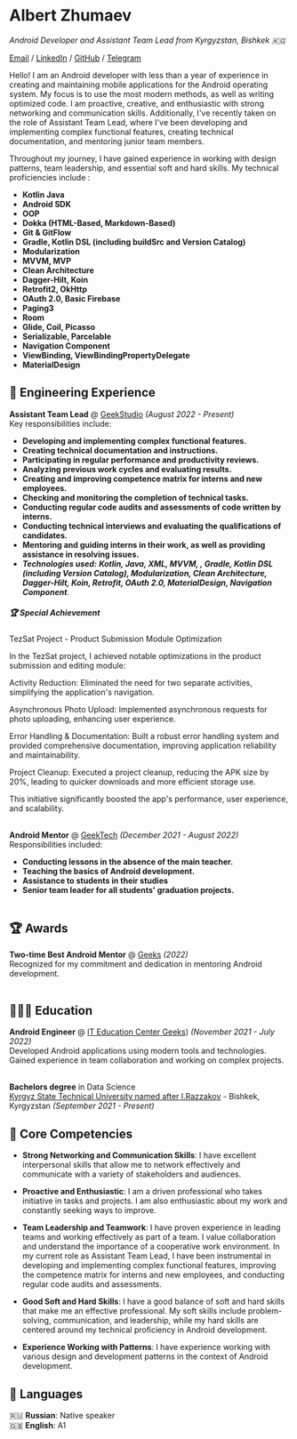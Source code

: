 # Albert Zhumaev

_Android Developer and Assistant Team Lead from Kyrgyzstan, Bishkek  🇰🇬_ <br>

[Email](mailto:albert.nurlanovv@mail.ru) / [LinkedIn](https://www.linkedin.com/in/albert-zhumaev/) / [GitHub](https://github.com/albertik001/) / [Telegram](https://t.me/albert6_3)

Hello! I am an Android developer with less than a year of experience in creating and maintaining mobile applications for the Android operating system. My focus is to use the most modern methods, as well as writing optimized code. I am proactive, creative, and enthusiastic with strong networking and communication skills. Additionally, I've recently taken on the role of Assistant Team Lead, where I've been developing and implementing complex functional features, creating technical documentation, and mentoring junior team members.

Throughout my journey, I have gained experience in working with design patterns, team leadership, and essential soft and hard skills. My technical proficiencies include :
- **Kotlin Java**
- **Android SDK**
- **OOP**
- **Dokka (HTML-Based, Markdown-Based)**
- **Git & GitFlow**
- **Gradle, Kotlin DSL (including buildSrc and Version Catalog)**
- **Modularization**
- **MVVM, MVP**
- **Clean Architecture**
- **Dagger-Hilt, Koin** 
- **Retrofit2, OkHttp**
- **OAuth 2.0, Basic Firebase** 
- **Paging3**
- **Room**
- **Glide, Coil, Picasso**
- **Serializable, Parcelable**
- **Navigation Component**
- **ViewBinding, ViewBindingPropertyDelegate**
- **MaterialDesign**

## 💼 Engineering Experience

**Assistant Team Lead** @ [GeekStudio](https://www.geekstudio.kg/) _(August 2022 - Present)_ <br>
 Key responsibilities include:
  - **Developing and implementing complex functional features.**
  - **Creating technical documentation and instructions.**
  - **Participating in regular performance and productivity reviews.**
  - **Analyzing previous work cycles and evaluating results.**
  - **Creating and improving competence matrix for interns and new employees.**
  - **Checking and monitoring the completion of technical tasks.**
  - **Conducting regular code audits and assessments of code written by interns.**
  - **Conducting technical interviews and evaluating the qualifications of candidates.**
  - **Mentoring and guiding interns in their work, as well as providing assistance in resolving issues.**
  - **_Technologies used:_** **_Kotlin, Java, XML, MVVM, , Gradle, Kotlin DSL (including Version Catalog), Modularization, Clean Architecture, Dagger-Hilt, Koin, Retrofit, OAuth 2.0, MaterialDesign,  Navigation Component_**.

##### 🏆 Special Achievement
TezSat Project - Product Submission Module Optimization

In the TezSat project, I achieved notable optimizations in the product submission and editing module:

Activity Reduction: Eliminated the need for two separate activities, simplifying the application's navigation.

Asynchronous Photo Upload: Implemented asynchronous requests for photo uploading, enhancing user experience.

Error Handling & Documentation: Built a robust error handling system and provided comprehensive documentation, improving application reliability and maintainability.

Project Cleanup: Executed a project cleanup, reducing the APK size by 20%, leading to quicker downloads and more efficient storage use.

This initiative significantly boosted the app's performance, user experience, and scalability.
<br><br>

**Android Mentor** @ [GeekTech](https://geektech.kg/) _(December 2021 - August 2022)_ <br>
Responsibilities included:
  - **Conducting lessons in the absence of the main teacher.**
  - **Teaching the basics of Android development.**
  - **Assistance to students in their studies**
  - **Senior team leader for all students' graduation projects.**
<br><br>

## 🏆 Awards

**Two-time Best Android Mentor** @ [Geeks](https://geeks.edu.kg/) _(2022)_ <br>
Recognized for my commitment and dedication in mentoring Android development.
<br><br>

## 👩🏼‍🎓 Education

**Android Engineer** @ [IT Education Center Geeks](https://geeks.edu.kg/)) _(November 2021 - July 2022)_ <br>
Developed Android applications using modern tools and technologies. Gained experience in team collaboration and working on complex projects.
<br><br>

**Bachelors degree** in Data Science<br>
[Kyrgyz State Technical University named after I.Razzakov](https://kstu.kg/) - Bishkek,
Kyrgyzstan _(September 2021 - Present)_ <br>

## 📌 Core Competencies

- **Strong Networking and Communication Skills**: I have excellent interpersonal skills that allow me to network effectively and communicate with a variety of stakeholders and audiences.

- **Proactive and Enthusiastic**: I am a driven professional who takes initiative in tasks and projects. I am also enthusiastic about my work and constantly seeking ways to improve.

- **Team Leadership and Teamwork**: I have proven experience in leading teams and working effectively as part of a team. I value collaboration and understand the importance of a cooperative work environment. In my current role as Assistant Team Lead, I have been instrumental in developing and implementing complex functional features, improving the competence matrix for interns and new employees, and conducting regular code audits and assessments.

- **Good Soft and Hard Skills**: I have a good balance of soft and hard skills that make me an effective professional. My soft skills include problem-solving, communication, and leadership, while my hard skills are centered around my technical proficiency in Android development.

- **Experience Working with Patterns**: I have experience working with various design and development patterns in the context of Android development.

## 💬 Languages

🇷🇺 **Russian**: Native speaker <br>
🇬🇧 **English**: A1 <br>
